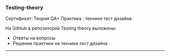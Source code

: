 ### Testing-theory 

Сертификат: Теория QA+ Практика : техники тест дизайна


На GitHub в репозиторий Testing theory выложены:
 - Ответы на вопросы
 - Решение практики на техники тест дизайна



---
